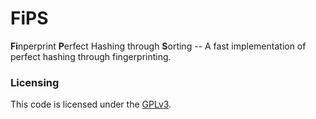 # FiPS

**Fi**nperprint **P**erfect Hashing through **S**orting -- A fast implementation of perfect hashing through fingerprinting.

### Licensing
This code is licensed under the [GPLv3](/LICENSE).

